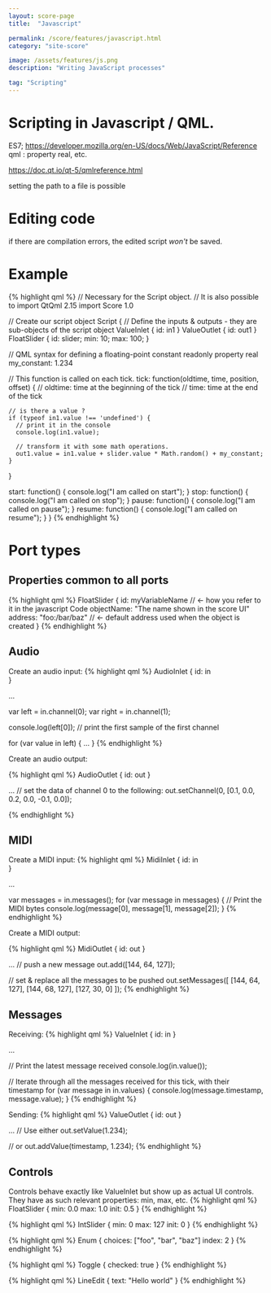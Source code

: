 ```yaml
---
layout: score-page
title:  "Javascript"

permalink: /score/features/javascript.html
category: "site-score"

image: /assets/features/js.png
description: "Writing JavaScript processes"

tag: "Scripting"
---
```


# Scripting in Javascript / QML.
ES7; https://developer.mozilla.org/en-US/docs/Web/JavaScript/Reference
qml : property real, etc.

https://doc.qt.io/qt-5/qmlreference.html

setting the path to a file is possible

# Editing code
if there are compilation errors, the edited script *won't* be saved.

# Example

{% highlight qml %}
// Necessary for the Script object. 
// It is also possible to import QtQml 2.15
import Score 1.0

// Create our script object
Script {
  // Define the inputs & outputs - they are sub-objects of the script object
  ValueInlet { id: in1 }
  ValueOutlet { id: out1 }
  FloatSlider { id: slider; min: 10; max: 100; }

  // QML syntax for defining a floating-point constant
  readonly property real my_constant: 1.234

  // This function is called on each tick.
  tick: function(oldtime, time, position, offset) {
    // oldtime: time at the beginning of the tick
    // time: time at the end of the tick

    // is there a value ? 
    if (typeof in1.value !== 'undefined') {
      // print it in the console
      console.log(in1.value);

      // transform it with some math operations.
      out1.value = in1.value + slider.value * Math.random() + my_constant;
    }
  }

  start: function() { console.log("I am called on start"); }
  stop: function() { console.log("I am called on stop"); }
  pause: function() { console.log("I am called on pause"); }
  resume: function() { console.log("I am called on resume"); }
}
{% endhighlight %}

# Port types 
## Properties common to all ports
{% highlight qml %}
FloatSlider {
    id: myVariableName  // <- how you refer to it in the javascript Code
    objectName: "The name shown in the score UI"
    address: "foo:/bar/baz" // <- default address used when the object is created
}
{% endhighlight %}

## Audio
Create an audio input: 
{% highlight qml %}
AudioInlet { 
    id: in    
}

...

var left = in.channel(0);
var right = in.channel(1);

console.log(left[0]); // print the first sample of the first channel 

for (var value in left) { ... }
{% endhighlight %}

Create an audio output:

{% highlight qml %}
AudioOutlet { 
    id: out
}

...
// set the data of channel 0 to the following: 
out.setChannel(0, [0.1, 0.0, 0.2, 0.0, -0.1, 0.0]);

{% endhighlight %}

## MIDI
Create a MIDI input: 
{% highlight qml %}
MidiInlet { 
    id: in    
}

...

var messages = in.messages();
for (var message in messages) { 
    // Print the MIDI bytes
    console.log(message[0], message[1], message[2]);
}
{% endhighlight %}

Create a MIDI output: 

{% highlight qml %}
MidiOutlet { 
    id: out
}

...
// push a new message
out.add([144, 64, 127]);

// set & replace all the messages to be pushed
out.setMessages([ 
    [144, 64, 127], 
    [144, 68, 127], 
    [127, 30, 0]
]);
{% endhighlight %}


## Messages
Receiving:
{% highlight qml %}
ValueInlet {
    id: in
}

...

// Print the latest message received
console.log(in.value());

// Iterate through all the messages received for this tick, with their timestamp
for (var message in in.values) { 
    console.log(message.timestamp, message.value);
}
{% endhighlight %}

Sending:
{% highlight qml %}
ValueOutlet { 
    id: out
}

...
// Use either
out.setValue(1.234);

// or 
out.addValue(timestamp, 1.234);
{% endhighlight %}

## Controls
Controls behave exactly like ValueInlet but show up as actual UI 
controls. They have as such relevant properties: min, max, etc.
{% highlight qml %}
FloatSlider { 
    min: 0.0
    max: 1.0
    init: 0.5
}
{% endhighlight %}

{% highlight qml %}
IntSlider { 
    min: 0 
    max: 127
    init: 0
}
{% endhighlight %}

{% highlight qml %}
Enum { 
    choices: ["foo", "bar", "baz"]
    index: 2
}
{% endhighlight %}

{% highlight qml %}
Toggle { 
    checked: true
}
{% endhighlight %}

{% highlight qml %}
LineEdit { 
    text: "Hello world"
}
{% endhighlight %}


<!--
{% highlight qml %}
ControlInlet { }
{% endhighlight %}
{% highlight qml %}
ControlOutlet { }
{% endhighlight %}
-->